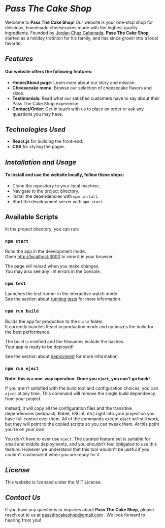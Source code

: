 # **_Pass The Cake Shop_**

Welcome to **Pass The Cake Shop**! Our website is your one-stop shop for delicious, homemade cheesecakes made with the highest quality ingredients. Founded by [Jordan Chaz Cabanada](https://github.com/jcpcab),
**Pass The Cake Shop** started as a holiday tradition for his family, and has since grown into a local favorite.

## _Features_
#### Our website offers the following features:

* **Home/About page**: Learn more about our story and mission.</br>
* **Cheesecake menu**: Browse our selection of cheesecake flavors and sizes.</br>
* **Testimonials**: Read what our satisfied customers have to say about their Pass The Cake Shop experience.</br>
* **Contact/Order**: Get in touch with us to place an order or ask any questions you may have.</br>

## _Technologies Used_
* **React.js** for building the front-end.
* **CSS** for styling the pages.


## _Installation and Usage_
#### To install and use the website locally, follow these steps:

* Clone the repository to your local machine.
* Navigate to the project directory.
* Install the dependencies with `npm install`.
* Start the development server with `npm start`.

## Available Scripts

In the project directory, you can run:

### `npm start`

Runs the app in the development mode.\
Open [http://localhost:3000](http://localhost:3000) to view it in your browser.

The page will reload when you make changes.\
You may also see any lint errors in the console.

### `npm test`

Launches the test runner in the interactive watch mode.\
See the section about [running tests](https://facebook.github.io/create-react-app/docs/running-tests) for more information.

### `npm run build`

Builds the app for production to the `build` folder.\
It correctly bundles React in production mode and optimizes the build for the best performance.

The build is minified and the filenames include the hashes.\
Your app is ready to be deployed!

See the section about [deployment](https://facebook.github.io/create-react-app/docs/deployment) for more information.

### `npm run eject`

**Note: this is a one-way operation. Once you `eject`, you can't go back!**

If you aren't satisfied with the build tool and configuration choices, you can `eject` at any time. This command will remove the single build dependency from your project.

Instead, it will copy all the configuration files and the transitive dependencies (webpack, Babel, ESLint, etc) right into your project so you have full control over them. All of the commands except `eject` will still work, but they will point to the copied scripts so you can tweak them. At this point you're on your own.

You don't have to ever use `eject`. The curated feature set is suitable for small and middle deployments, and you shouldn't feel obligated to use this feature. However we understand that this tool wouldn't be useful if you couldn't customize it when you are ready for it.


## _License_
This website is licensed under the MIT License.

## _Contact Us_
If you have any questions or inquiries about **Pass The Cake Shop**, please reach out to us at [passthecakeshop@gmail.com](passthecakeshop@gmail.com) . We look forward to hearing from you!

